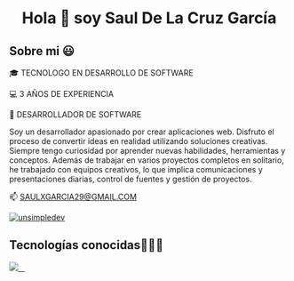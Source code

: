 <h1 align="center">Hola 👋 soy Saul De La Cruz García  </h1> 


<h2> Sobre mi 😃</h2>

<!--Intro start-->
<p align="left">
🎓 TECNOLOGO EN DESARROLLO DE SOFTWARE

💻 3 AÑOS DE EXPERIENCIA

📝 DESARROLLADOR DE SOFTWARE

Soy un desarrollador apasionado por crear aplicaciones web. Disfruto el proceso de convertir ideas en realidad utilizando soluciones creativas. Siempre tengo curiosidad por aprender nuevas habilidades, herramientas y conceptos. Además de trabajar en varios proyectos completos en solitario, he trabajado con equipos creativos, lo que implica comunicaciones y presentaciones diarias, control de fuentes y gestión de proyectos.

📫 SAULXGARCIA29@GMAIL.COM

<a href="https://www.linkedin.com/in/sauldelacruzg" target="blank"><img align="center" src="https://img.shields.io/badge/LinkedIn-0077B5?style=for-the-badge&logo=linkedin&logoColor=white" alt="unsimpledev"/></a>
</p>
<!--Intro end-->

<h2 >Tecnologías conocidas👨🏻‍💻</h2>
 <p align="left">
  <a href="https://skillicons.dev">
    <img src="https://skillicons.dev/icons?i=c,cs,dotnet,css,html,js,nodejs,git,github,postman,vscode,react,vite,regex,visualstudio" />
  </a>
</p>
